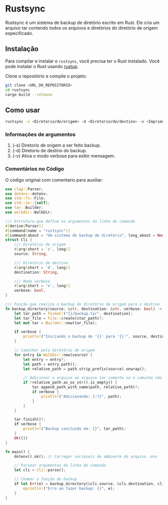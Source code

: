 # Rustsync

Rustsync é um sistema de backup de diretório escrito em Rust. Ele cria um arquivo tar contendo todos os arquivos e diretórios do diretório de origem especificado.

## Instalação

Para compilar e instalar o `rustsync`, você precisa ter o Rust instalado. Você pode instalar o Rust usando [rustup](https://rustup.rs/).

Clone o repositório e compile o projeto:
~~~sh
git clone <URL_DO_REPOSITORIO>
cd rustsync
cargo build --release
~~~

## Como usar

~~~bash
rustsync -s <Diretorio/de/origem> -d <Diretorio/de/destino> -v <Imprime o que esta acontecendo>
~~~

### Informações de argumentos

1. (-s) Diretorio de origem a ser feito backup.
2. (-d) Diretorio de destino do backup.
3. (-v) Ativa o modo verbose para exibir mensagem.


### Comentários no Código

O código original com comentario para auxiliar:

```rust
use clap::Parser;
use dotenv::dotenv;
use std::fs::File;
use std::io::{self};
use tar::Builder;
use walkdir::WalkDir;

/// Estrutura que define os argumentos da linha de comando
#[derive(Parser)]
#[command(name = "rustsync")]
#[command(about = "Um sistema de backup de diretório", long_about = None)]
struct Cli {
    /// Diretório de origem
    #[arg(short = 's', long)]
    source: String,

    /// Diretório de destino
    #[arg(short = 'd', long)]
    destination: String,

    /// Modo verbose
    #[arg(short = 'v', long)]
    verbose: bool,
}

/// Função que realiza o backup do diretório de origem para o destino
fn backup_directory(source: &str, destination: &str, verbose: bool) -> io::Result<()> {
    let tar_path = format!("{}/backup.tar", destination);
    let tar_file = File::create(&tar_path)?;
    let mut tar = Builder::new(tar_file);

    if verbose {
        println!("Iniciando o backup de '{}' para '{}'", source, destination);
    }

    // Caminhar pelo diretório de origem
    for entry in WalkDir::new(source) {
        let entry = entry?;
        let path = entry.path();
        let relative_path = path.strip_prefix(source).unwrap();

        // Adicionar o arquivo ao arquivo tar somente se o caminho não estiver vazio
        if !relative_path.as_os_str().is_empty() {
            tar.append_path_with_name(path, relative_path)?;
            if verbose {
                println!("Adicionando: {:?}", path);
            }
        }
    }

    tar.finish()?;
    if verbose {
        println!("Backup concluído em: {}", tar_path);
    }
    Ok(())
}

fn main() {
    dotenv().ok(); // Carregar variáveis de ambiente do arquivo .env

    // Parsear argumentos da linha de comando
    let cli = Cli::parse();

    // Chamar a função de backup
    if let Err(e) = backup_directory(&cli.source, &cli.destination, cli.verbose) {
        eprintln!("Erro ao fazer backup: {}", e);
    }
}
```